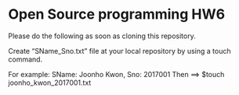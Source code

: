 # Open Source programming HW6

Please do the following as soon as cloning this repository.

Create “SName_Sno.txt” file at your local repository by using a touch command.

For example: SName: Joonho Kwon, Sno: 2017001 
Then ==> $touch joonho_kwon_2017001.txt
